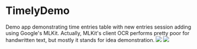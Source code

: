 # TimelyDemo
Demo app demonstrating time entries table with new entries session adding using Google's MLKit.
Actually, MLKit's client OCR performs pretty poor for handwritten text, but mostly it stands for idea demonstration.
![](TimelyDemo_GIF.gif) ![](TimelyDemo2_GIF.gif)

